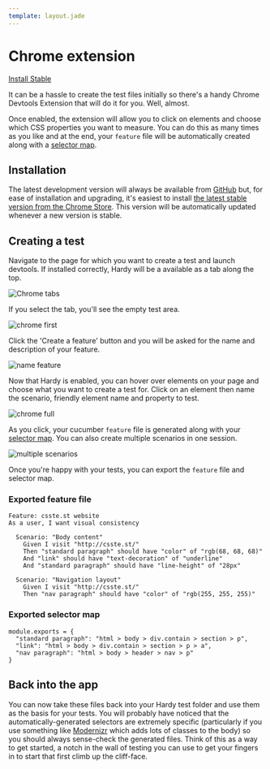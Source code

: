 ```yaml
---
template: layout.jade
---
```


# Chrome extension

[Install Stable](https://chrome.google.com/webstore/detail/hardy/ckiieicelchfbbpmdbeacaidfjedfmph)

It can be a hassle to create the test files initially so there's a handy Chrome Devtools Extension that will do it for you. Well, almost.

Once enabled, the extension will allow you to click on elements and choose which CSS properties you want to measure. You can do this as many times as you like and at the end, your `feature` file will be automatically created along with a [selector map](selector-maps.html).

## Installation

The latest development version will always be available from [GitHub](https://github.com/thingsinjars/HardyChrome) but, for ease of installation and upgrading, it's easiest to install [the latest stable version from the Chrome Store](https://chrome.google.com/webstore/detail/hardy/ckiieicelchfbbpmdbeacaidfjedfmph). This version will be automatically updated whenever a new version is stable.

## Creating a test

Navigate to the page for which you want to create a test and launch devtools. If installed correctly, Hardy will be a available as a tab along the top.

![Chrome tabs](/images/chrome-tabs.png)

If you select the tab, you'll see the empty test area.

![chrome first](/images/chrome-first.png)

Click the 'Create a feature' button and you will be asked for the name and description of your feature.

![name feature](/images/chrome-name-feature.png)

Now that Hardy is enabled, you can hover over elements on your page and choose what you want to create a test for. Click on an element then name the scenario, friendly element name and property to test.

![chrome full](/images/chrome-full.png)

As you click, your cucumber `feature` file is generated along with your [selector map](selector-maps.html). You can also create multiple scenarios in one session.

![multiple scenarios](/images/chrome-multiple-scenarios.png)

Once you're happy with your tests, you can export the `feature` file and selector map.

### Exported feature file

    Feature: csste.st website
    As a user, I want visual consistency

      Scenario: "Body content"
        Given I visit "http://csste.st/"
        Then "standard paragraph" should have "color" of "rgb(68, 68, 68)"
        And "link" should have "text-decoration" of "underline"
        And "standard paragraph" should have "line-height" of "28px"

      Scenario: "Navigation layout"
        Given I visit "http://csste.st/"
        Then "nav paragraph" should have "color" of "rgb(255, 255, 255)"

### Exported selector map

    module.exports = {
      "standard paragraph": "html > body > div.contain > section > p",
      "link": "html > body > div.contain > section > p > a",
      "nav paragraph": "html > body > header > nav > p"
    }

## Back into the app

You can now take these files back into your Hardy test folder and use them as the basis for your tests. You will probably have noticed that the automatically-generated selectors are extremely specific (particularly if you use something like [Modernizr](http://modernizr.com/) which adds lots of classes to the body) so you should always sense-check the generated files. Think of this as a way to get started, a notch in the wall of testing you can use to get your fingers in to start that first climb up the cliff-face.